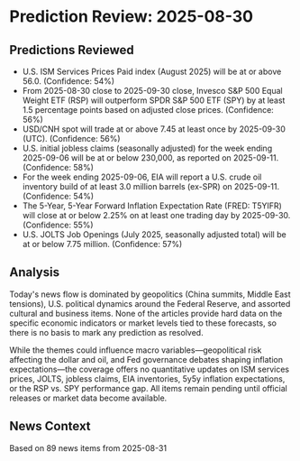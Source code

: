 # Prediction Review: 2025-08-30

## Predictions Reviewed

- U.S. ISM Services Prices Paid index (August 2025) will be at or above 56.0. (Confidence: 54%)
- From 2025-08-30 close to 2025-09-30 close, Invesco S&P 500 Equal Weight ETF (RSP) will outperform SPDR S&P 500 ETF (SPY) by at least 1.5 percentage points based on adjusted close prices. (Confidence: 56%)
- USD/CNH spot will trade at or above 7.45 at least once by 2025-09-30 (UTC). (Confidence: 56%)
- U.S. initial jobless claims (seasonally adjusted) for the week ending 2025-09-06 will be at or below 230,000, as reported on 2025-09-11. (Confidence: 58%)
- For the week ending 2025-09-06, EIA will report a U.S. crude oil inventory build of at least 3.0 million barrels (ex-SPR) on 2025-09-11. (Confidence: 54%)
- The 5-Year, 5-Year Forward Inflation Expectation Rate (FRED: T5YIFR) will close at or below 2.25% on at least one trading day by 2025-09-30. (Confidence: 55%)
- U.S. JOLTS Job Openings (July 2025, seasonally adjusted total) will be at or below 7.75 million. (Confidence: 57%)

## Analysis

Today's news flow is dominated by geopolitics (China summits, Middle East tensions), U.S. political dynamics around the Federal Reserve, and assorted cultural and business items. None of the articles provide hard data on the specific economic indicators or market levels tied to these forecasts, so there is no basis to mark any prediction as resolved.

While the themes could influence macro variables—geopolitical risk affecting the dollar and oil, and Fed governance debates shaping inflation expectations—the coverage offers no quantitative updates on ISM services prices, JOLTS, jobless claims, EIA inventories, 5y5y inflation expectations, or the RSP vs. SPY performance gap. All items remain pending until official releases or market data become available.

## News Context

Based on 89 news items from 2025-08-31
